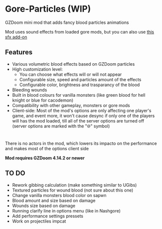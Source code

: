 # Gore-Particles (WIP)
GZDoom mini mod that adds fancy blood particles animations

Mod uses sound effects from loaded gore mods, but you can also use
[this sfx add-on](https://drive.google.com/file/d/1m2uRR5Aw2YcJhw8IR-lAHvpnnfMVo0fB/view?usp=sharing)

## Features

* Various volumetric blood effects based on GZDoom particles
* High customization level:
    * You can choose what effects will or will not appear
    * Configurable size, speed and particles amount of the effects
    * Configurable color, brightness and trasparancy of the blood
* Bleeding wounds
* Built in blood colours for vanilla monsters (like green blood for hell knight or blue for cacodemon)
* Compatibility with other gameplay, monsters or gore mods
* Client-side:
   Most of the mod's options are only affecting one player's game, and event more, it won't cause desync if only one of the players will has the mod loaded, till all of the server options are turned off (server options are marked with the "🌐" symbol)
#

There is no actors in the mod, which lowers its impacto on the performance and makes most of the options client side

__Mod requires GZDoom 4.14.2 or newer__

## TO DO

* Rework gibbing calculation (make something similar to UGibs)
* Textured particles for wound blood (not sure about this one)
* Change vanilla monsters blood color on sapwn
* Blood amount and size based on damage
* Wounds size based on damage
* Running clarify line in options menu (like in Nashgore)
* Add performance settings pressets
* Work on projectiles impcat
